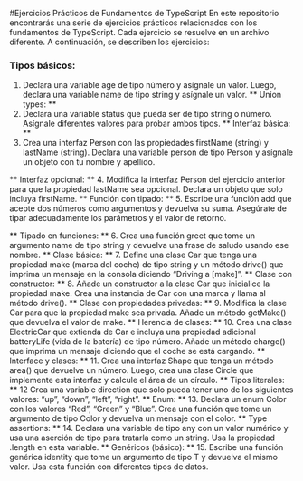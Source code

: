 #Ejercicios Prácticos de Fundamentos de TypeScript
En este repositorio encontrarás una serie de ejercicios prácticos relacionados con los fundamentos de TypeScript. Cada ejercicio se resuelve en un archivo diferente. A continuación, se describen los ejercicios:

### Tipos básicos:
1. Declara una variable age de tipo número y asígnale un valor. Luego, declara una variable name de tipo string y asígnale un valor.
** Union types: ** 
2. Declara una variable status que pueda ser de tipo string o número. Asígnale diferentes valores para probar ambos tipos.
** Interfaz básica: ** 
3. Crea una interfaz Person con las propiedades firstName (string) y lastName (string). Declara una variable person de tipo Person y asígnale un objeto con tu nombre y apellido.

** Interfaz opcional: ** 
4. Modifica la interfaz Person del ejercicio anterior para que la propiedad lastName sea opcional. Declara un objeto que solo incluya firstName.
** Función con tipado: ** 
5. Escribe una función add que acepte dos números como argumentos y devuelva su suma. Asegúrate de tipar adecuadamente los parámetros y el valor de retorno.

** Tipado en funciones: **
6. Crea una función greet que tome un argumento name de tipo string y devuelva una frase de saludo usando ese nombre.
** Clase básica: **
7. Define una clase Car que tenga una propiedad make (marca del coche) de tipo string y un método drive() que imprima un mensaje en la consola diciendo “Driving a [make]”.
** Clase con constructor: **
8. Añade un constructor a la clase Car que inicialice la propiedad make. Crea una instancia de Car con una marca y llama al método drive().
** Clase con propiedades privadas: **
9. Modifica la clase Car para que la propiedad make sea privada. Añade un método getMake() que devuelva el valor de make.
** Herencia de clases: ** 
10. Crea una clase ElectricCar que extienda de Car e incluya una propiedad adicional batteryLife (vida de la batería) de tipo número. Añade un método charge() que imprima un mensaje diciendo que el coche se está cargando.
** Interface y clases: **
11. Crea una interfaz Shape que tenga un método area() que devuelve un número. Luego, crea una clase Circle que implemente esta interfaz y calcule el área de un círculo.
** Tipos literales: **
12 Crea una variable direction que solo pueda tener uno de los siguientes valores: “up”, “down”, “left”, “right”.
** Enum: ** 
13. Declara un enum Color con los valores “Red”, “Green” y “Blue”. Crea una función que tome un argumento de tipo Color y devuelva un mensaje con el color.
** Type assertions: ** 
14. Declara una variable de tipo any con un valor numérico y usa una aserción de tipo para tratarla como un string. Usa la propiedad .length en esta variable.
** Genéricos (básico): ** 
15. Escribe una función genérica identity que tome un argumento de tipo T y devuelva el mismo valor. Usa esta función con diferentes tipos de datos.
